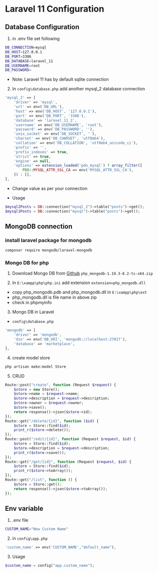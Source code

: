 # Laravel 11 Configuration

## Database Configuration

1. in .env file set following

```bash
DB_CONNECTION=mysql
DB_HOST=127.0.0.1
DB_PORT=3306
DB_DATABASE=laravel_11
DB_USERNAME=root
DB_PASSWORD=
```

- Note: Laravel 11 has by default sqlite connection

2. In `config\database.php` add another mysql_2 database connection

```php
'mysql_2' => [
    'driver' => 'mysql',
    'url' => env('DB_URL'),
    'host' => env('DB_HOST', '127.0.0.1'),
    'port' => env('DB_PORT', '3306'),
    'database' => 'laravel_11_2',
    'username' => env('DB_USERNAME', 'root'),
    'password' => env('DB_PASSWORD', ''),
    'unix_socket' => env('DB_SOCKET', ''),
    'charset' => env('DB_CHARSET', 'utf8mb4'),
    'collation' => env('DB_COLLATION', 'utf8mb4_unicode_ci'),
    'prefix' => '',
    'prefix_indexes' => true,
    'strict' => true,
    'engine' => null,
    'options' => extension_loaded('pdo_mysql') ? array_filter([
        PDO::MYSQL_ATTR_SSL_CA => env('MYSQL_ATTR_SSL_CA'),
    ]) : [],
],
```

- Change value as per your connection

- Usage

```php
$mysql2Posts = DB::connection("mysql_2")->table("posts")->get();
$mysql1Posts = DB::connection("mysql")->table("posts")->get();
```

## MongoDB connection

### install laravel package for mongodb

```bash
composer require mongodb/laravel-mongodb
```

### Mongo DB for php

1.  Download Mongo DB from
    [Github](https://github.com/mongodb/mongo-php-driver/releases)
    `php_mongodb-1.19.3-8.2-ts-x64.zip`

2.  In `E:\xampp\php\php.ini` add extension `extension=php_mongodb.dll`

- copy php_mongodb.pdb and php_mongodb.dll in `E:\xampp\php\ext`
- php_mongodb.dll is file name in above zip
- check in phpmyinfo

3. Mongo DB in Laravel

- `config\database.php`

```php
'mongodb' => [
    'driver' => 'mongodb',
    'dsn' => env('DB_URI', 'mongodb://localhost:27017'),
    'database' => 'marketplace',
],
```

4. create model store

```bash
php artisan make:model Store
```

5. CRUD

```php
Route::post("create", function (Request $request) {
    $store = new Store();
    $store->name = $request->name;
    $store->description = $request->description;
    $store->owner = $request->owner;
    $store->save();
    return response()->json($store->id);
});
Route::get("/delete/{id}", function ($id) {
    $store = Store::find($id);
    print_r($store->delete());
});
Route::post("/edit/{id}", function (Request $request, $id) {
    $store = Store::find($id);
    $store->description = $request->description;
    print_r($store->save());
});
Route::get("/get/{id}", function (Request $request, $id) {
    $store = Store::find($id);
    print_r($store->toArray());
});
Route::get("/list", function () {
    $store = Store::get();
    return response()->json($store->toArray());
});
```

## Env variable

1. .env file

```bash
CUSTOM_NAME="New Custom Name"
```

2. in `config\app.php`

```php
'custom_name' => env('CUSTOM_NAME',"default_name"),
```

3. Usage

```php
$custom_name = config("app.custom_name");
```
